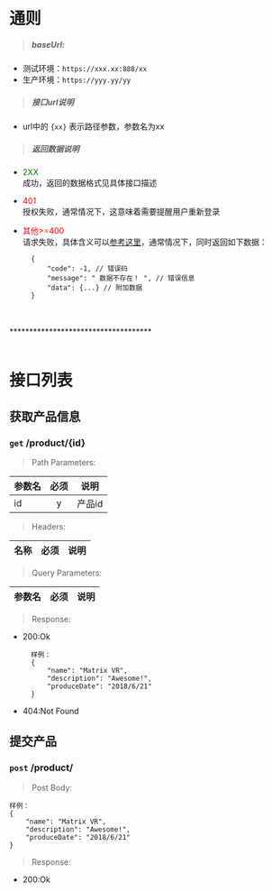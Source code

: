 # 通则

>##### baseUrl:
  
* 测试环境：`https://xxx.xx:888/xx`
* 生产环境：`https://yyy.yy/yy`

>##### 接口url说明


 * url中的 `{xx}` 表示路径参数，参数名为xx


>##### 返回数据说明

* <font color="green">2XX</font>  
    成功，返回的数据格式见具体接口描述
* <font color="red">401</font>  
    授权失败，通常情况下，这意味着需要提醒用户重新登录
* <font color="red">其他>=400</font>  
    请求失败，具体含义可以[参考这里](https://baike.baidu.com/item/HTTP%E7%8A%B6%E6%80%81%E7%A0%81)，通常情况下，同时返回如下数据：

        { 
            "code": -1, // 错误码 
            "message": " 数据不存在！ ", // 错误信息 
            "data": {...} // 附加数据 
        }
<br/>
<br/>
************************************
<br/>
<br/>

# 接口列表


## 获取产品信息
### `get` **/product/{id}**

> Path Parameters:

参数名 | 必须 | 说明
-- | :--: | -- 
id | y | 产品id

> Headers:

名称 | 必须 | 说明
-- | :--: | --

> Query Parameters:

参数名 | 必须 | 说明
-- | :--: | -- 

> Response:

* 200:Ok
        
        样例：
        {
            "name": "Matrix VR",
            "description": "Awesome!",
            "produceDate": "2018/6/21"
        }
* 404:Not Found


## 提交产品
### `post` **/product/**

> Post Body:

    样例：
    {
        "name": "Matrix VR",
        "description": "Awesome!",
        "produceDate": "2018/6/21"
    }
> Response:

* 200:Ok
